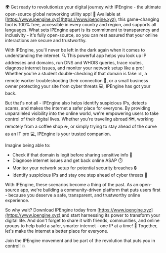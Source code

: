 🌍 Get ready to revolutionize your digital journey with IPEngine - the ultimate open-source global networking utility app! 🚀 Available at [https://www.ipengine.xyz](https://www.ipengine.xyz), this game-changing tool is 100% free, accessible in every country and region, and supports all languages. What sets IPEngine apart is its commitment to transparency and inclusivity - it's fully open-source, so you can rest assured that your online interactions are secure and trustworthy.

With IPEngine, you'll never be left in the dark again when it comes to understanding the internet. 🔍 This powerful app helps you look up IP addresses and domains, run DNS and WHOIS queries, trace routes, diagnose internet issues, and monitor your network setup like a pro! Whether you're a student double-checking if that domain is fake 📊, a remote worker troubleshooting their connection 🏢, or a small business owner protecting your site from cyber threats 💻, IPEngine has got your back.

But that's not all - IPEngine also helps identify suspicious IPs, detects scams, and makes the internet a safer place for everyone. By providing unparalleled visibility into the online world, we're empowering users to take control of their digital lives. Whether you're traveling abroad 🗺️, working remotely from a coffee shop ☕️, or simply trying to stay ahead of the curve as an IT pro 💻, IPEngine is your trusted companion.

Imagine being able to:

* Check if that domain is legit before sharing sensitive info 📨
* Diagnose internet issues and get back online ASAP ⏱️
* Monitor your network setup for potential security breaches 🔒
* Identify suspicious IPs and stay one step ahead of cyber threats 🚨

With IPEngine, these scenarios become a thing of the past. As an open-source app, we're building a community-driven platform that puts users first - because you deserve a safe, transparent, and trustworthy online experience.

So why wait? Download IPEngine today from [https://www.ipengine.xyz](https://www.ipengine.xyz) and start harnessing its power to transform your digital life. And don't forget to share it with friends, communities, and online groups to help build a safer, smarter internet - one IP at a time! 🌟 Together, let's make the internet a better place for everyone.

Join the IPEngine movement and be part of the revolution that puts you in control! 💥